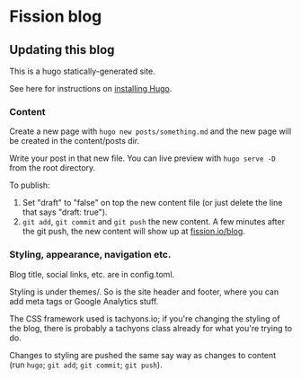 # Fission blog

## Updating this blog

This is a hugo statically-generated site.

See here for instructions on [installing Hugo](https://gohugo.io/getting-started/installing/).

### Content 

Create a new page with `hugo new
posts/something.md` and the new page will be created in the content/posts dir.

Write your post in that new file. You can live preview with `hugo
serve -D` from the root directory.

To publish:
 1. Set "draft" to "false" on top the new content file (or just delete
    the line that says "draft: true").
 3. `git add`, `git commit` and `git push` the new content. A few
    minutes after the git push, the new content will show up at
    [fission.io/blog](http://fission.io/blog).

### Styling, appearance, navigation etc.

Blog title, social links, etc. are in config.toml.

Styling is under themes/.  So is the site header and footer, where you
can add meta tags or Google Analytics stuff.

The CSS framework used is tachyons.io; if you're changing the styling
of the blog, there is probably a tachyons class already for what
you're trying to do.

Changes to styling are pushed the same say way as changes to content
(run `hugo`; `git add`; `git commit`; `git push`).
